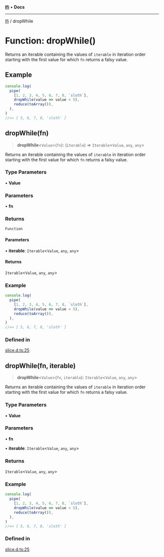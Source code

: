 [**lfi**](../readme.md) • **Docs**

***

[lfi](../globals.md) / dropWhile

# Function: dropWhile()

Returns an iterable containing the values of `iterable` in iteration order
starting with the first value for which `fn` returns a falsy value.

## Example

```js
console.log(
  pipe(
    [1, 2, 3, 4, 5, 6, 7, 8, `sloth`],
    dropWhile(value => value < 5),
    reduce(toArray()),
  ),
)
//=> [ 5, 6, 7, 8, 'sloth' ]
```

## dropWhile(fn)

> **dropWhile**\<`Value`\>(`fn`): (`iterable`) => `Iterable`\<`Value`, `any`, `any`\>

Returns an iterable containing the values of `iterable` in iteration order
starting with the first value for which `fn` returns a falsy value.

### Type Parameters

• **Value**

### Parameters

• **fn**

### Returns

`Function`

#### Parameters

• **iterable**: `Iterable`\<`Value`, `any`, `any`\>

#### Returns

`Iterable`\<`Value`, `any`, `any`\>

### Example

```js
console.log(
  pipe(
    [1, 2, 3, 4, 5, 6, 7, 8, `sloth`],
    dropWhile(value => value < 5),
    reduce(toArray()),
  ),
)
//=> [ 5, 6, 7, 8, 'sloth' ]
```

### Defined in

[slice.d.ts:25](https://github.com/TomerAberbach/lfi/blob/fd6e1ff9d7b7d249090f89ead6d0a30e26aba2e4/src/operations/slice.d.ts#L25)

## dropWhile(fn, iterable)

> **dropWhile**\<`Value`\>(`fn`, `iterable`): `Iterable`\<`Value`, `any`, `any`\>

Returns an iterable containing the values of `iterable` in iteration order
starting with the first value for which `fn` returns a falsy value.

### Type Parameters

• **Value**

### Parameters

• **fn**

• **iterable**: `Iterable`\<`Value`, `any`, `any`\>

### Returns

`Iterable`\<`Value`, `any`, `any`\>

### Example

```js
console.log(
  pipe(
    [1, 2, 3, 4, 5, 6, 7, 8, `sloth`],
    dropWhile(value => value < 5),
    reduce(toArray()),
  ),
)
//=> [ 5, 6, 7, 8, 'sloth' ]
```

### Defined in

[slice.d.ts:25](https://github.com/TomerAberbach/lfi/blob/fd6e1ff9d7b7d249090f89ead6d0a30e26aba2e4/src/operations/slice.d.ts#L25)

